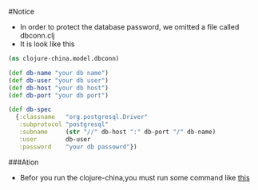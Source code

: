 #Notice

- In order to protect the database password, we omitted a file called dbconn.clj
- It is look like this

```clojure
(ns clojure-china.model.dbconn)

(def db-name "your db name")
(def db-user "your db user")
(def db-host "your db host")
(def db-port "your db port")

(def db-spec
  {:classname   "org.postgresql.Driver"
   :subprotocol "postgresql"
   :subname     (str "//" db-host ":" db-port "/" db-name)
   :user        db-user
   :password    "your db passowrd"})
```

###Ation

- Befor you run the clojure-china,you must run some command like [this](https://github.com/paomian/clojure-china#before-runing)


